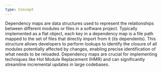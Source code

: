 ```yaml
---
type: Concept
---
```


Dependency maps are data structures used to represent the relationships between different modules or files in a software project. Typically implemented as a flat object, each key in a dependency map is a file path mapped to the set of files that directly import from it (its dependents). This structure allows developers to perform lookups to identify the closure of all modules potentially affected by changes, enabling precise identification of what needs to be reloaded. Dependency maps are crucial for implementing techniques like Hot Module Replacement (HMR) and can significantly streamline incremental updates in large codebases.